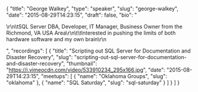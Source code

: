 {
  "title": "George Walkey",
  "type": "speaker",
  "slug": "george-walkey",
  "date": "2015-08-29T14:23:15",
  "draft": false,
  "bio": "<p>\r\n\tSQL Server DBA, Developer, IT Manager, Business Owner from the Richmond, VA USA Area\r\n\t\tInterested in pushing the limits of both hardware software and my own brain\r\n</p>",
  "recordings": [
    {
      "title": "Scripting out SQL Server for Documentation and Disaster Recovery",
      "slug": "scripting-out-sql-server-for-documentation-and-disaster-recovery",
      "thumbnail": "https://i.vimeocdn.com/video/533910234_295x166.jpg",
      "date": "2015-08-29T14:23:15",
      "meetups": [
        {
          "name": "Oklahoma Groups",
          "slug": "oklahoma"
        },
        {
          "name": "SQL Saturday",
          "slug": "sql-saturday"
        }
      ]
    }
  ]
}
